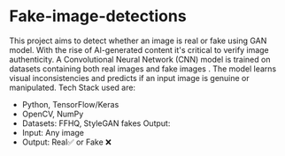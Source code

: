 # Fake-image-detections
This project aims to detect whether an image is real or fake using GAN model. With the rise of AI-generated content it's critical to verify image authenticity.
A Convolutional Neural Network (CNN) model is trained on datasets containing both real images and fake images . The model learns visual inconsistencies and predicts if an input image is genuine or manipulated.
Tech Stack used are:
* Python, TensorFlow/Keras
* OpenCV, NumPy
* Datasets: FFHQ, StyleGAN fakes
Output:
* Input: Any image
* Output: Real✅ or Fake ❌
